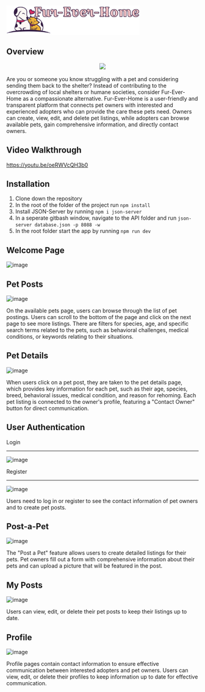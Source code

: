 <img src="https://github.com/fwee1996/Fur-Ever-Home/blob/fw7/images/Logo1.png?raw=true" width="350">

## Overview
<p align="center">
<img src="https://github.com/user-attachments/assets/aff4c6cf-3af2-489b-a258-ea61182c4073" width="300">
</p>

Are you or someone you know struggling with a pet and considering sending them back to the shelter? Instead of contributing to the overcrowding of local shelters or humane societies, consider Fur-Ever-Home as a compassionate alternative. Fur-Ever-Home is a user-friendly and transparent platform that connects pet owners with interested and experienced adopters who can provide the care these pets need. Owners can create, view, edit, and delete pet listings, while adopters can browse available pets, gain comprehensive information, and directly contact owners.

## Video Walkthrough
https://youtu.be/oeRWVcQH3b0

## Installation 
1. Clone down the repository<br>
2. In the root of the folder of the project run `npm install`<br>
3. Install JSON-Server by running `npm i json-server`<br>
4. In a seperate gitbash window, navigate to the API folder and run `json-server database.json -p 8088 -w`<br>
5. In the root folder start the app by running `npm run dev`

## Welcome Page
![image](https://github.com/user-attachments/assets/a1c86696-1fe7-49c7-823a-7a1f1fcd8112)

## Pet Posts
![image](https://github.com/user-attachments/assets/e4a27cb1-f801-4ba1-af84-c84bfd58c3ea)

On the available pets page, users can browse through the list of pet postings. Users can scroll to the bottom of the page and click on the next page to see more listings. There are filters for species, age, and specific search terms related to the pets, such as behavioral challenges, medical conditions, or keywords relating to their situations.

## Pet Details
![image](https://github.com/user-attachments/assets/92db92eb-bd6a-498a-9818-426a86ccce13)

When users click on a pet post, they are taken to the pet details page, which provides key information for each pet, such as their age, species, breed, behavioral issues, medical condition, and reason for rehoming. Each pet listing is connected to the owner's profile, featuring a "Contact Owner" button for direct communication.

## User Authentication
Login
***
![image](https://github.com/user-attachments/assets/15c0f651-c38a-420d-b717-86c9bd42e661)

Register
***
![image](https://github.com/user-attachments/assets/e2600d5d-67b4-4422-a170-d061e2f6f192)

Users need to log in or register to see the contact information of pet owners and to create pet posts.

## Post-a-Pet
![image](https://github.com/user-attachments/assets/8bf822dc-ea1e-402c-a8e9-1845fd9ff243)

The "Post a Pet" feature allows users to create detailed listings for their pets. Pet owners fill out a form with comprehensive information about their pets and can upload a picture that will be featured in the post. 

## My Posts
![image](https://github.com/user-attachments/assets/6d61a46b-26bc-4100-9513-c09ab914c2cf)

Users can view, edit, or delete their pet posts to keep their listings up to date.

## Profile
![image](https://github.com/user-attachments/assets/86d9c9f7-8dc2-475c-86c5-0eb48d85856b)

Profile pages contain contact information to ensure effective communication between interested adopters and pet owners. Users can view, edit, or delete their profiles to keep information up to date for effective communication.
